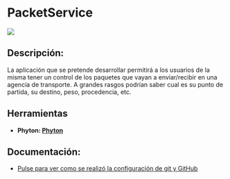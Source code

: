 # PacketService

![](images/box.png)


## Descripción:
La aplicación que se pretende desarrollar permitirá a los usuarios de la misma tener un control de los paquetes que vayan a enviar/recibir en una agencia de transporte. A grandes rasgos podrían saber cual es su punto de partida, su destino, peso, procedencia, etc.

## Herramientas
- **Phyton: [Phyton](https://www.python.org/)**

## Documentación:
- [Pulse para ver como se realizó la configuración de git y GitHub](docs/Configuración.md)
